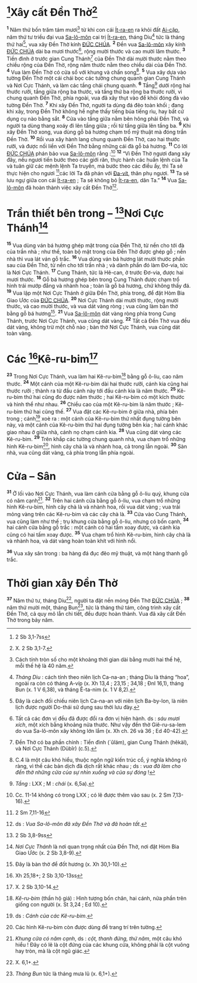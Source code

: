 # [^1@-d18c7d5d-8d98-4b60-b68e-74c926121b94]Xây cất Đền Thờ[^1-d18c7d5d-8d98-4b60-b68e-74c926121b94]

<sup><b>1</b></sup> Năm thứ bốn trăm tám mươi[^2-d18c7d5d-8d98-4b60-b68e-74c926121b94] từ khi con cái [Ít-ra-en]() ra khỏi đất [Ai-cập](), năm thứ tư triều đại vua [Sa-lô-môn]() cai trị [Ít-ra-en](), tháng Diu[^3-d18c7d5d-8d98-4b60-b68e-74c926121b94] tức là tháng thứ hai[^4-d18c7d5d-8d98-4b60-b68e-74c926121b94], vua xây Đền Thờ kính [ĐỨC CHÚA](). <sup><b>2</b></sup> Đền vua [Sa-lô-môn]() xây kính [ĐỨC CHÚA]() dài ba mươi thước[^5-d18c7d5d-8d98-4b60-b68e-74c926121b94], rộng mười thước và cao mười lăm thước. <sup><b>3</b></sup> Tiền đình ở trước gian Cung Thánh[^6-d18c7d5d-8d98-4b60-b68e-74c926121b94] của Đền Thờ dài mười thước nằm theo chiều rộng của Đền Thờ, rộng năm thước nằm theo chiều dài của Đền Thờ. <sup><b>4</b></sup> Vua làm Đền Thờ có cửa sổ với khung và chấn song[^7-d18c7d5d-8d98-4b60-b68e-74c926121b94]. <sup><b>5</b></sup> Vua xây dựa vào tường Đền Thờ một cái chái bọc các tường chung quanh gian Cung Thánh và Nơi Cực Thánh, và làm các tầng chái chung quanh. <sup><b>6</b></sup> Tầng[^8-d18c7d5d-8d98-4b60-b68e-74c926121b94] dưới rộng hai thước rưỡi, tầng giữa rộng ba thước, và tầng thứ ba rộng ba thước rưỡi, vì chung quanh Đền Thờ, phía ngoài, vua đã xây thụt vào để khỏi đóng đà vào tường Đền Thờ. <sup><b>7</b></sup> Khi xây Đền Thờ, người ta dùng đá đẽo toàn khối ; đang khi xây, trong Đền Thờ không hề nghe thấy tiếng búa tiếng rìu, hay bất cứ dụng cụ nào bằng sắt. <sup><b>8</b></sup> Cửa vào tầng giữa nằm bên hông phải Đền Thờ, và người ta dùng thang xoáy đi lên tầng giữa ; rồi từ tầng giữa lên tầng ba. <sup><b>9</b></sup> Khi xây Đền Thờ xong, vua dùng gỗ bá hương chạm trổ mỹ thuật mà đóng trần Đền Thờ. <sup><b>10</b></sup> Rồi vua xây hành lang chung quanh Đền Thờ, cao hai thước rưỡi, và được nối liền với Đền Thờ bằng những cái đà gỗ bá hương. <sup><b>11</b></sup> Có lời [ĐỨC CHÚA]() phán bảo vua [Sa-lô-môn]() rằng :[^9-d18c7d5d-8d98-4b60-b68e-74c926121b94] <sup><b>12</b></sup> “Vì Đền Thờ ngươi đang xây đây, nếu ngươi tiến bước theo các giới răn, thực hành các huấn lệnh của Ta và tuân giữ các mệnh lệnh Ta truyền, mà bước theo các điều ấy, thì Ta sẽ thực hiện cho ngươi [^2@-d18c7d5d-8d98-4b60-b68e-74c926121b94]các lời Ta đã phán với [Đa-vít](), thân phụ ngươi. <sup><b>13</b></sup> Ta sẽ lưu ngự giữa con cái [Ít-ra-en]() ; Ta sẽ không bỏ [Ít-ra-en](), dân Ta.” <sup><b>14</b></sup> Vua [Sa-lô-môn]() đã hoàn thành việc xây cất Đền Thờ[^10-d18c7d5d-8d98-4b60-b68e-74c926121b94].

# Trần thiết bên trong – [^3@-d18c7d5d-8d98-4b60-b68e-74c926121b94]Nơi Cực Thánh[^11-d18c7d5d-8d98-4b60-b68e-74c926121b94]

<sup><b>15</b></sup> Vua dùng ván bá hương ghép mặt trong của Đền Thờ, từ nền cho tới đà của trần nhà ; như thế, toàn bộ mặt trong của Đền Thờ được ghép gỗ ; nền nhà thì vua lát ván gỗ trắc. <sup><b>16</b></sup> Vua dùng ván bá hương lát mười thước phần sau của Đền Thờ, từ nền cho tới trần nhà ; và dành phần đó làm Đơ-via, tức là Nơi Cực Thánh. <sup><b>17</b></sup> Cung Thánh, tức là Hê-can, ở trước Đơ-via, được hai mươi thước. <sup><b>18</b></sup> Gỗ bá hương ghép bên trong Cung Thánh được chạm trổ hình trái mướp đắng và nhành hoa ; toàn là gỗ bá hương, chứ không thấy đá. <sup><b>19</b></sup> Vua lập một Nơi Cực Thánh ở giữa Đền Thờ, phía trong, để đặt Hòm Bia Giao Ước của [ĐỨC CHÚA](). <sup><b>20</b></sup> Nơi Cực Thánh dài mười thước, rộng mười thước, và cao mười thước, và vua dát vàng ròng ; vua cũng làm bàn thờ bằng gỗ bá hương[^12-d18c7d5d-8d98-4b60-b68e-74c926121b94]. <sup><b>21</b></sup> Vua [Sa-lô-môn]() dát vàng ròng phía trong Cung Thánh, trước Nơi Cực Thánh, vua cũng dát vàng. <sup><b>22</b></sup> Tất cả Đền Thờ vua đều dát vàng, không trừ một chỗ nào ; bàn thờ Nơi Cực Thánh, vua cũng dát toàn vàng.

# Các [^4@-d18c7d5d-8d98-4b60-b68e-74c926121b94]Kê-ru-bim[^13-d18c7d5d-8d98-4b60-b68e-74c926121b94]

<sup><b>23</b></sup> Trong Nơi Cực Thánh, vua làm hai Kê-ru-bim[^14-d18c7d5d-8d98-4b60-b68e-74c926121b94] bằng gỗ ô-liu, cao năm thước. <sup><b>24</b></sup> Một cánh của một Kê-ru-bim dài hai thước rưỡi, cánh kia cũng hai thước rưỡi ; thành ra từ đầu cánh này tới đầu cánh kia là năm thước. <sup><b>25</b></sup> Kê-ru-bim thứ hai cũng đo được năm thước ; hai Kê-ru-bim có một kích thước và hình thể như nhau. <sup><b>26</b></sup> Chiều cao của một Kê-ru-bim là năm thước ; Kê-ru-bim thứ hai cũng thế. <sup><b>27</b></sup> Vua đặt các Kê-ru-bim ở giữa nhà, phía bên trong ; cánh[^15-d18c7d5d-8d98-4b60-b68e-74c926121b94] xoè ra : một cánh của Kê-ru-bim thứ nhất đụng tường bên này, và một cánh của Kê-ru-bim thứ hai đụng tường bên kia ; hai cánh khác giao nhau ở giữa nhà, cánh nọ chạm cánh kia. <sup><b>28</b></sup> Vua cũng dát vàng các Kê-ru-bim. <sup><b>29</b></sup> Trên khắp các tường chung quanh nhà, vua chạm trổ những hình Kê-ru-bim[^16-d18c7d5d-8d98-4b60-b68e-74c926121b94], hình cây chà là và nhành hoa, cả trong lẫn ngoài. <sup><b>30</b></sup> Sàn nhà, vua cũng dát vàng, cả phía trong lẫn phía ngoài.

# Cửa – Sân

<sup><b>31</b></sup> Ở lối vào Nơi Cực Thánh, vua làm cánh cửa bằng gỗ ô-liu quý, khung cửa có năm cạnh[^17-d18c7d5d-8d98-4b60-b68e-74c926121b94]. <sup><b>32</b></sup> Trên hai cánh cửa bằng gỗ ô-liu, vua chạm trổ những hình Kê-ru-bim, hình cây chà là và nhành hoa, rồi vua dát vàng ; vua trải mỏng vàng trên các Kê-ru-bim và các cây chà là. <sup><b>33</b></sup> Cửa vào Cung Thánh, vua cũng làm như thế ; trụ khung cửa bằng gỗ ô-liu, nhưng có bốn cạnh, <sup><b>34</b></sup> hai cánh cửa bằng gỗ trắc : một cánh có hai tấm xoay được, và cánh kia cũng có hai tấm xoay được. <sup><b>35</b></sup> Vua chạm trổ hình Kê-ru-bim, hình cây chà là và nhành hoa, và dát vàng hoàn toàn khít với hình nổi.

<sup><b>36</b></sup> Vua xây sân trong : ba hàng đá đục đẽo mỹ thuật, và một hàng thanh gỗ trắc.

# Thời gian xây Đền Thờ

<sup><b>37</b></sup> Năm thứ tư, tháng Diu[^18-d18c7d5d-8d98-4b60-b68e-74c926121b94], người ta đặt nền móng Đền Thờ [ĐỨC CHÚA]() ; <sup><b>38</b></sup> năm thứ mười một, tháng Bun[^19-d18c7d5d-8d98-4b60-b68e-74c926121b94], tức là tháng thứ tám, công trình xây cất Đền Thờ, cả quy mô lẫn chi tiết, đều được hoàn thành. Vua đã xây cất Đền Thờ trong bảy năm.

[^1-d18c7d5d-8d98-4b60-b68e-74c926121b94]: X. 2 Sb 3,1-7.

[^2-d18c7d5d-8d98-4b60-b68e-74c926121b94]: Cách tính tròn số cho một khoảng thời gian dài bằng mười hai thế hệ, mỗi thế hệ là 40 năm.

[^3-d18c7d5d-8d98-4b60-b68e-74c926121b94]: _Tháng Diu_ : cách tính theo niên lịch Ca-na-an ; tháng Diu là tháng “hoa”, ngoài ra còn có tháng A-víp (x. Xh 13,4 ; 23,15 ; 34,18 ; Đnl 16,1), tháng Bun (x. 1 V 6,38), và tháng Ê-ta-nim (x. 1 V 8,2).

[^4-d18c7d5d-8d98-4b60-b68e-74c926121b94]: Đây là cách đối chiếu niên lịch Ca-na-an với niên lịch Ba-by-lon, là niên lịch được người Do-thái sử dụng sau thời lưu đày.

[^5-d18c7d5d-8d98-4b60-b68e-74c926121b94]: Tất cả các đơn vị đều đã được đổi ra đơn vị hiện hành. ds : _sáu mươi xích_, một xích bằng khoảng nửa thước. Như vậy đền thờ Giê-ru-sa-lem do vua Sa-lô-môn xây không lớn lắm (x. Xh ch. 26 và 36 ; Ed 40-42).

[^6-d18c7d5d-8d98-4b60-b68e-74c926121b94]: Đền Thờ có ba phần chính : Tiền đình (´ûläm), gian Cung Thánh (hêkäl), và Nơi Cực Thánh (Dübîr) (c.5).

[^7-d18c7d5d-8d98-4b60-b68e-74c926121b94]: C.4 là một câu khó hiểu, thuộc ngôn ngữ kiến trúc cổ, ý nghĩa không rõ ràng, vì thế các bản dịch đã dịch rất khác nhau ; ds : _vua đã làm cho đền thờ những cửa của sự nhìn xuống và của sự đóng_ !

[^8-d18c7d5d-8d98-4b60-b68e-74c926121b94]: _Tầng_ : LXX ; M : _chái_ (x. 6,5a).

[^9-d18c7d5d-8d98-4b60-b68e-74c926121b94]: Cc. 11-14 không có trong LXX ; có lẽ được thêm vào sau (x. 2 Sm 7,13-16).

[^10-d18c7d5d-8d98-4b60-b68e-74c926121b94]: ds : _Vua Sa-lô-môn đã xây Đền Thờ và đã hoàn tất_.

[^11-d18c7d5d-8d98-4b60-b68e-74c926121b94]: _Nơi Cực Thánh_ là nơi quan trọng nhất của Đền Thờ, nơi đặt Hòm Bia Giao Ước (x. 2 Sb 3,8-9).

[^12-d18c7d5d-8d98-4b60-b68e-74c926121b94]: Đây là bàn thờ để đốt hương (x. Xh 30,1-10).

[^13-d18c7d5d-8d98-4b60-b68e-74c926121b94]: X. 2 Sb 3,10-14.

[^14-d18c7d5d-8d98-4b60-b68e-74c926121b94]: _Kê-ru-bim_ (thần hộ giá) : Hình tượng bốn chân, hai cánh, nửa phần trên giống con người (x. St 3,24 ; Ed 10).

[^15-d18c7d5d-8d98-4b60-b68e-74c926121b94]: ds : _Cánh của các Kê-ru-bim_.

[^16-d18c7d5d-8d98-4b60-b68e-74c926121b94]: Các hình Kê-ru-bim còn được dùng để trang trí trên tường.

[^17-d18c7d5d-8d98-4b60-b68e-74c926121b94]: _Khung cửa có năm cạnh_, ds : _cột, thanh đứng, thứ năm_, một câu khó hiểu ! Đây có lẽ là cột đứng của các khung cửa, không phải là cột vuông hay tròn, mà là cột ngũ giác.

[^18-d18c7d5d-8d98-4b60-b68e-74c926121b94]: X. 6,1+.

[^19-d18c7d5d-8d98-4b60-b68e-74c926121b94]: _Tháng Bun_ tức là tháng mưa lũ (x. 6,1+).

[^1@-d18c7d5d-8d98-4b60-b68e-74c926121b94]: 2 Sb 3,1-7ss

[^2@-d18c7d5d-8d98-4b60-b68e-74c926121b94]: 2 Sm 7,11-16

[^3@-d18c7d5d-8d98-4b60-b68e-74c926121b94]: 2 Sb 3,8-9ss

[^4@-d18c7d5d-8d98-4b60-b68e-74c926121b94]: Xh 25,18+; 2 Sb 3,10-13ss
